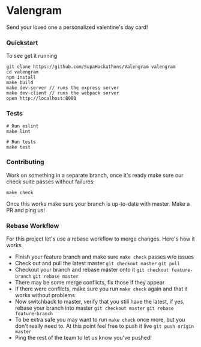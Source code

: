# Valengram
Send your loved one a personalized valentine's day card!

### Quickstart
To see get it running
```
git clone https://github.com/SupaHackathons/Valengram valengram
cd valengram
npm install
make build
make dev-server // runs the express server
make dev-client // runs the webpack server
open http://localhost:8080
```

### Tests
```
# Run eslint
make lint

# Run tests
make test
```

### Contributing
Work on something in a separate branch, once it's ready make sure our check suite passes without failures:
```
make check
```
Once this works make sure your branch is up-to-date with master. Make a PR and ping us!

### Rebase Workflow
For this project let's use a rebase workflow to merge changes. Here's how it works
* FInish your feature branch and make sure `make check` passes w/o issues
* Check out and pull the latest master `git checkout master` `git pull`
* Checkout your branch and rebase master onto it `git checkout feature-branch` `git rebase master`
* There may be some merge conflicts, fix those if they appear
* If there were conflicts, make sure you run `make check` again and that it works without problems
* Now switchback to master, verify that you still have the latest, if yes, rebase your branch into master `git checkout master` `git rebase feature-branch`
* To be extra safe you may want to run `make check` once more, but you don't really need to. At this point feel free to push it live `git push origin master`
* Ping the rest of the team to let us know you've pushed!
